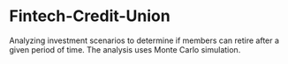 # Fintech-Credit-Union
Analyzing investment scenarios to determine if members can retire after a given period of time. 
The analysis uses Monte Carlo simulation. 
